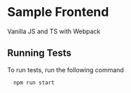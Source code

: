 
# Sample Frontend

Vanilla JS and TS with Webpack




## Running Tests

To run tests, run the following command

```bash
  npm run start
```

